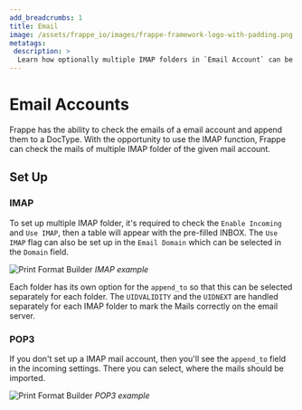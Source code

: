 ```yaml
---
add_breadcrumbs: 1
title: Email
image: /assets/frappe_io/images/frappe-framework-logo-with-padding.png
metatags:
 description: >
  Learn how optionally multiple IMAP folders in `Email Account` can be sycned
---
```


# Email Accounts
Frappe has the ability to check the emails of a email account and append them to a DocType.
With the opportunity to use the IMAP function, Frappe can check the mails of multiple IMAP
folder of the given mail account.

## Set Up
### IMAP
To set up multiple IMAP folder, it's required to check the `Enable Incoming`
and `Use IMAP`, then a table will appear with the pre-filled INBOX. The `Use IMAP`
flag can also be set up in the `Email Domain` which can be selected in the `Domain` field.

![Print Format Builder](/docs/assets/img/imap_setup.gif)
*IMAP example*

Each folder has its own option for the `append_to` so that this can be selected
separately for each folder. The `UIDVALIDITY` and the `UIDNEXT` are handled separately 
for each IMAP folder to mark the Mails correctly on the email server. 

### POP3
If you don't set up a IMAP mail account, then you'll see the `append_to` field in the
incoming settings. There you can select, where the mails should be imported.

![Print Format Builder](/docs/assets/img/pop_setup.gif)
*POP3 example*




